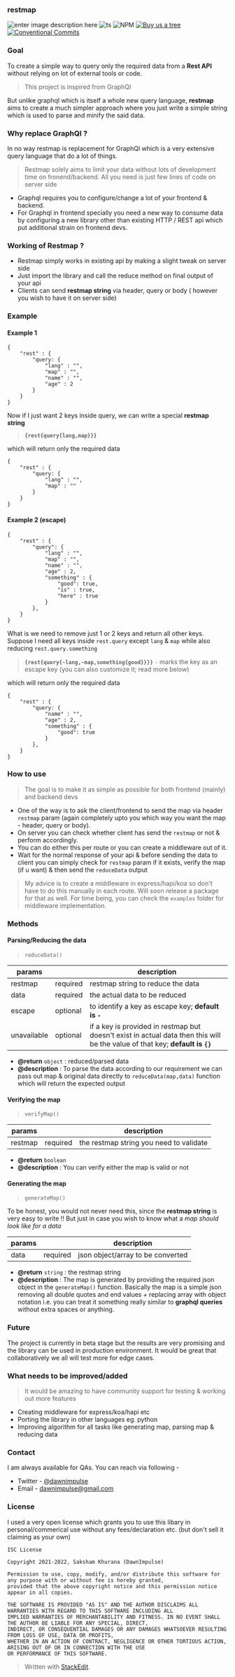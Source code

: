### restmap
![enter image description here](https://avatars.githubusercontent.com/u/80530774?s=200&v=4)
![ts](https://badgen.net/badge/-/TypeScript?icon=typescript&label&labelColor=blue&color=555555) ![NPM](https://img.shields.io/npm/l/error-key)     [![Buy us a tree](https://img.shields.io/badge/Treeware-%F0%9F%8C%B3-lightgreen)](https://plant.treeware.earth/dawnimpulse/error-key) [![Conventional Commits](https://img.shields.io/badge/Conventional%20Commits-1.0.0-blue.svg)](https://conventionalcommits.org)

### Goal
To create a simple way to query only the required data from a **Rest API** without relying on lot of external tools or code.

> This project is inspired from GraphQl

But unlike graphql which is itself a whole new query language, **restmap** aims to create a much simpler approach where you just write a simple string which is used to parse and minify the said data.

### Why replace GraphQl ?

In no way restmap is replacement for GraphQl which is a very extensive query language that do a lot of things.

> Restmap solely aims to limit your data without lots of development time on fronend/backend. All you need is just few lines of code on server side

* Graphql requires you to configure/change a lot of your frontend & backend.
* For Graphql in frontend specially you need a new way to consume data by configuring a new library other than existing HTTP / REST api which put additional strain on frontend devs.

### Working of Restmap ?

* Restmap simply works in existing api by making a slight tweak on server side
* Just import the library and call the reduce method on final output of your api
* Clients can send **restmap string** via header, query or body ( however you wish to have it on server side)

### Example
#### Example 1
```
{
	"rest" : {
		"query: {
			"lang" : "",
			"map" : "",
			"name" : "",
			"age" : 2
		}
	}
}
```
Now if I just want 2 keys inside query, we can write a special **restmap string**

> **`{rest{query{lang,map}}}`**

which will return only the required data
```
{
	"rest" : {
		"query: {
			"lang" : "",
			"map" : ""
		}
	}
}
```

#### Example 2 (escape)
```
{
	"rest" : {
		"query": {
			"lang" : "",
			"map" : "",
			"name" : "",
			"age" : 2,
			"something" : {
				"good": true,
				"is" : true,
				"here" : true
			}
		},		
	}
}
```
What is we need to remove just 1 or 2 keys and return all other keys.
Suppose I need all keys inside `rest.query` except `lang` & `map` while also reducing `rest.query.something`

> **`{rest{query{-lang,-map,something{good}}}}`**
`-` marks the key as an escape key (you can also customize it; read more below)

which will return only the required data
```
{
	"rest" : {
		"query: {
			"name" : "",
			"age" : 2,
			"something" : {
				"good": true
			}
		},		
	}
}
```

### How to use
> The goal is to make it as simple as possible for both frontend (mainly) and backend devs
- One of the way is to ask the client/frontend to send the map via header `restmap` param (again completely upto you which way you want the map - header, query or body).
- On server you can check whether client has send the `restmap` or not & perform accordingly.
- You can do either this per route or you can create a middleware out of it.
- Wait for the normal response of your api & before sending the data to client you can simply check for `restmap` param if it exists, verify the map (if u want) & then send the `reduceData` output

> My advice is to create a middleware in express/hapi/koa so don't have to do this manually in each route. Will soon release a package for that as well. For time being, you can check the `examples` folder for middleware implementation.

### Methods
#### Parsing/Reducing the data
> `reduceData()`

|params| |description|
|--|--|--|
|restmap| required |restmap string to reduce the data|
|data| required | the actual data to be reduced|
|escape| optional | to identify a key as escape key; **default is `-`**|
|unavailable| optional | if a key is provided in restmap but doesn't exist in actual data then this will be the value of that key; **default is `{}`**|

- **@return** `object` : reduced/parsed data
- **@description** : To parse the data according to our requirement we can pass out map & original data directly to `reduceData(map,data)` function which will return the expected output

#### Verifying the map
> `verifyMap()`

|params||description|
|--|--|--|
| restmap | required | the restmap string you need to validate |

- **@return** `boolean`
- **@description** : You can verify either the map is valid or not

#### Generating the map
> `generateMap()`

To be honest, you would not never need this, since the **restmap string** is very easy to write !! But just in case you wish to know what a *map should look like for a data*

|params||description|
|--|--|--|
| data | required | json object/array to be converted |

- **@return** `string`  : the restmap string
- **@description** :  The map is generated by providing the required json object in the `generateMap()` function. Basically the map is a simple json removing all double quotes and end values + replacing array with object notation i.e. you can treat it something really similar to **graphql queries** without extra spaces or anything.

### Future
The project is currently in beta stage but the results are very promising and the library can be used in production environment. It would be great that collaboratively we all will test more for edge cases.

### What needs to be improved/added
> It would be amazing to have community support for testing & working out more features

* Creating middleware for express/koa/hapi etc
* Porting the library in other languages eg. python
* Improving algorithm for all tasks like generating map, parsing map & reducing data

### Contact
I am always available for QAs. You can reach via following -

+ Twitter - [@dawnimpulse](https://twitter.com/dawnimpulse)
+ Email - [dawnimpulse@gmail.com](mailto:dawnimpulse@gmail.com)

### License
I used a very open license which grants you to use this libary in personal/commerical use without any fees/declaration etc. (but don't sell it claiming as your own)

```
ISC License  
  
Copyright 2021-2022, Saksham Khurana (DawnImpulse)  
  
Permission to use, copy, modify, and/or distribute this software for any purpose with or without fee is hereby granted,  
provided that the above copyright notice and this permission notice appear in all copies.  
  
THE SOFTWARE IS PROVIDED "AS IS" AND THE AUTHOR DISCLAIMS ALL WARRANTIES WITH REGARD TO THIS SOFTWARE INCLUDING ALL  
IMPLIED WARRANTIES OF MERCHANTABILITY AND FITNESS. IN NO EVENT SHALL THE AUTHOR BE LIABLE FOR ANY SPECIAL, DIRECT,  
INDIRECT, OR CONSEQUENTIAL DAMAGES OR ANY DAMAGES WHATSOEVER RESULTING FROM LOSS OF USE, DATA OR PROFITS,  
WHETHER IN AN ACTION OF CONTRACT, NEGLIGENCE OR OTHER TORTIOUS ACTION, ARISING OUT OF OR IN CONNECTION WITH THE USE  
OR PERFORMANCE OF THIS SOFTWARE.
```
> Written with [StackEdit](https://stackedit.io/).